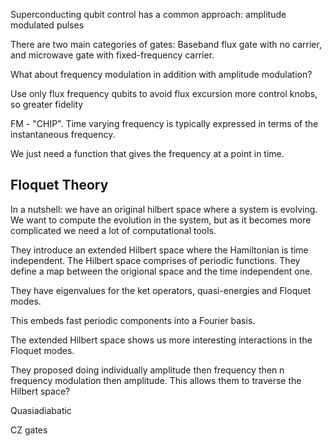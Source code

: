 
Superconducting qubit control has a common approach: amplitude modulated pulses 

There are two main categories of gates: Baseband flux gate with no carrier, and microwave gate with fixed-frequency carrier.

What about frequency modulation in addition with amplitude modulation?

Use only flux frequency qubits to avoid flux excursion
more control knobs, so greater fidelity

FM - "CHIP".
Time varying frequency is typically expressed in terms of the instantaneous frequency. 

We just need a function that gives the frequency at a point in time.

## Floquet Theory
In a nutshell: 
we have an original hilbert space where a system is evolving. We want to compute the evolution in the system, but as it becomes more complicated we need a lot of computational tools.

They introduce an extended Hilbert space where the Hamiltonian is time independent. The Hilbert space comprises of periodic functions. They define a map between the origional space and the time independent one. 

They have eigenvalues for the ket operators, quasi-energies and Floquet modes.

This embeds fast periodic components into a Fourier basis. 

The extended Hilbert space shows us more interesting interactions in the Floquet modes. 

They proposed doing individually amplitude then frequency then n frequency modulation then amplitude. This allows them to traverse the Hilbert space?


Quasiadiabatic

CZ gates 
